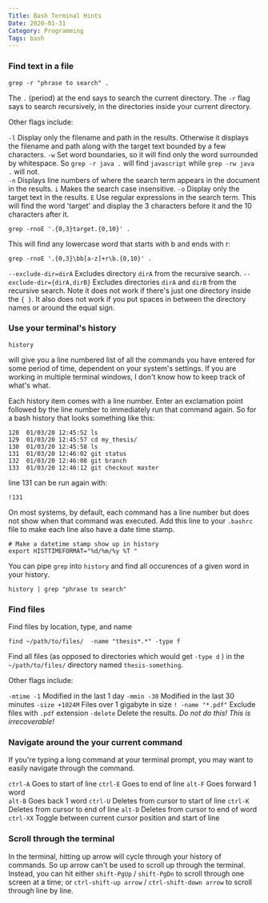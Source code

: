```yaml
---
Title: Bash Terminal Hints
Date: 2020-01-31
Category: Programming
Tags: bash
---
```


### Find text in a file

```
grep -r "phrase to search" .
```

The `.` (period) at the end says to search the current directory.
The `-r` flag says to search recursively, in the directories inside your current directory.

Other flags include:

`-l` Display only the filename and path in the results. Otherwise it displays the filename and path along with the target text bounded by a few characters.
`-w` Set word boundaries, so it will find only the word surrounded by whitespace. So `grep -r java .` will find `javascript` while `grep -rw java .` will not.   
`-n` Displays line numbers of where the search term appears in the document in the results.
`i` Makes the search case insensitive.
`-o` Display only the target text in the results.
`E` Use regular expressions in the search term. This will find the word 'target' and display the 3 characters before it and the 10 characters after it.

```
grep -rnoE '.{0,3}target.{0,10}' . 

```

This will find any lowercase word that starts with b and ends with r:

```
grep -rnoE '.{0,3}\bb[a-z]+r\b.{0,10}' . 

```

`--exclude-dir=dirA` Excludes directory `dirA` from the recursive search.
`--exclude-dir={dirA,dirB}` Excludes directories `dirA` and `dirB` from the recursive search. Note it does not work if there's just one directory inside the `{ }`.  It also does not work if you put spaces in between the directory names or around the equal sign.





### Use your terminal's history

```
history
```

will give you a line numbered list of all the commands you have entered for some period of time, dependent on your system's settings.  If you are working in multiple terminal windows, I don't know how to keep track of what's what. 

Each history item comes with a line number.  Enter an exclamation point followed by the line number to immediately run that command again. So for a bash history that looks something like this:

```
128  01/03/20 12:45:52 ls
129  01/03/20 12:45:57 cd my_thesis/
130  01/03/20 12:45:58 ls
131  01/03/20 12:46:02 git status
132  01/03/20 12:46:08 git branch
133  01/03/20 12:46:12 git checkout master
```

line 131 can be run again with:

```
!131
```

On most systems, by default, each command has a line number but does not show when that command was executed.  Add this line to your `.bashrc` file to make each line also have a date time stamp.

```
# Make a datetime stamp show up in history
export HISTTIMEFORMAT="%d/%m/%y %T "

```

You can pipe `grep` into `history` and find all occurences of a given word in your history.

```
history | grep "phrase to search"
```
### Find files

Find files by location, type, and name

```
find ~/path/to/files/  -name "thesis*.*" -type f
```

Find all files (as opposed to directories which would get `-type d` ) in the `~/path/to/files/` directory named `thesis-something`.

Other flags include:

`-mtime -1` Modified in the last 1 day
`-mmin -30` Modified in the last 30 minutes
`-size +1024M` Files over 1 gigabyte in size
`! -name "*.pdf"` Exclude files with `.pdf` extension
`-delete` Delete the results. *Do not do this! This is irrecoverable!*


### Navigate around the your current command

If you're typing a long command at your terminal prompt, you may want to easily navigate through the command.

`ctrl-A`  Goes to start of line
`ctrl-E`  Goes to end of line
`alt-F`   Goes forward 1 word   
`alt-B`   Goes back 1 word
`ctrl-U`  Deletes from cursor to start of line
`ctrl-K`  Deletes from cursor to end of line
`alt-D`   Deletes from cursor to end of word
`ctrl-XX` Toggle between current cursor position and start of line 

### Scroll through the terminal

In the terminal, hitting up arrow will cycle through your history of commands. So up arrow can't be used to scroll up through the terminal. Instead, you can hit either `shift-PgUp` / `shift-PgDn` to scroll through one screen at a time; or `ctrl-shift-up arrow` / `ctrl-shift-down arrow` to scroll through line by line.
